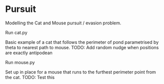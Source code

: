 # Pursuit
Modelling the Cat and Mouse pursuit / evasion problem. 

Run cat.py

Basic example of a cat that follows the perimeter of pond parametrised by theta to nearest path to mouse.
TODO: Add random nudge when positions are exactly antipodean

Run mouse.py

Set up in place for a mouse that runs to the furthest perimeter point from the cat. 
TODO: Test this 
